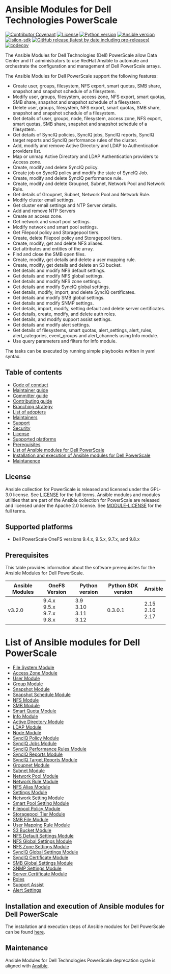 # Ansible Modules for Dell Technologies PowerScale

[![Contributor Covenant](https://img.shields.io/badge/Contributor%20Covenant-v2.0%20adopted-ff69b4.svg)](https://github.com/dell/ansible-powerscale/blob/main/docs/CODE_OF_CONDUCT.md)
[![License](https://img.shields.io/github/license/dell/ansible-powerscale)](https://github.com/dell/ansible-powerscale/blob/main/LICENSE)
[![Python version](https://img.shields.io/badge/python-3.9.6+-blue.svg)](https://www.python.org/downloads/)
[![Ansible version](https://img.shields.io/badge/ansible-2.15.6+-blue.svg)](https://pypi.org/project/ansible/)
[![isilon-sdk](https://img.shields.io/github/v/release/dell/python-powerscale?include_prereleases&label=isilon-sdk&style=flat-square)](https://github.com/Isilon/isilon_sdk_python)
[![GitHub release (latest by date including pre-releases)](https://img.shields.io/github/v/release/dell/ansible-powerscale?include_prereleases&label=latest&style=flat-square)](https://github.com/dell/ansible-powerscale/releases)
[![codecov](https://codecov.io/gh/dell/ansible-powerscale/branch/main/graph/badge.svg)](https://app.codecov.io/gh/dell/ansible-powerscale)

The Ansible Modules for Dell Technologies (Dell) PowerScale allow Data Center and IT administrators to use RedHat Ansible to automate and orchestrate the configuration and management of Dell PowerScale arrays.

The Ansible Modules for Dell PowerScale support the following features:
- Create user, groups, filesystem, NFS export, smart quotas, SMB share, snapshot and snapshot schedule of a filesystem.
- Modify user, groups, filesystem, access zone, NFS export, smart quotas, SMB share, snapshot and snapshot schedule of a filesystem.
- Delete user, groups, filesystem, NFS export, smart quotas, SMB share, snapshot and snapshot schedule of a filesystem.
- Get details of user, groups, node, filesystem, access zone, NFS export, smart quotas, SMB share, snapshot and snapshot schedule of a filesystem.
- Get details of SyncIQ policies, SyncIQ jobs, SyncIQ reports, SyncIQ target reports and SyncIQ performance rules of the cluster.
- Add, modify and remove Active Directory and LDAP to Authentication providers list.
- Map or unmap Active Directory and LDAP Authentication providers to Access zone.
- Create, modify and delete SyncIQ policy.
- Create job on SyncIQ policy and modify the state of SyncIQ Job.
- Create, modify and delete SyncIQ performance rule.
- Create, modify and delete Groupnet, Subnet, Network Pool and Network Rule.
- Get details of Groupnet, Subnet, Network Pool and Network Rule.
- Modify cluster email settings.
- Get cluster email settings and NTP Server details.
- Add and remove NTP Servers
- Create an access zone.
- Get network and smart pool settings.
- Modify network and smart pool settings.
- Get Filepool policy and Storagepool tiers.
- Create, delete Filepool policy and Storagepool tiers.
- Create, modify, get and delete NFS aliases.
- Get attributes and entities of the array.
- Find and close the SMB open files.
- Create, modify, get details and delete a user mapping rule.
- Create, modify, get details and delete an S3 bucket.
- Get details and modify NFS default settings.
- Get details and modify NFS global settings.
- Get details and modify NFS zone settings.
- Get details and modify SyncIQ global settings.
- Get details, modify, import, and delete SyncIQ certificates.
- Get details and modify SMB global settings.
- Get details and modify SNMP settings.
- Get details, import, modify, setting default and delete server certificates.
- Get details, create, modify, and delete auth roles.
- Get details, and modify support assist settings.
- Get details and modify alert settings.
- Get details of filesystems, smart quotas, alert_settings, alert_rules, alert_categories, event_groups and alert_channels using Info module.
- Use query parameters and filters for Info module.

The tasks can be executed by running simple playbooks written in yaml syntax.

## Table of contents

* [Code of conduct](https://github.com/dell/ansible-powerscale/blob/main/docs/CODE_OF_CONDUCT.md)
* [Maintainer guide](https://github.com/dell/ansible-powerscale/blob/main/docs/MAINTAINER_GUIDE.md)
* [Committer guide](https://github.com/dell/ansible-powerscale/blob/main/docs/COMMITTER_GUIDE.md)
* [Contributing guide](https://github.com/dell/ansible-powerscale/blob/main/docs/CONTRIBUTING.md)
* [Branching strategy](https://github.com/dell/ansible-powerscale/blob/main/docs/BRANCHING.md)
* [List of adopters](https://github.com/dell/ansible-powerscale/blob/main/docs/ADOPTERS.md)
* [Maintainers](https://github.com/dell/ansible-powerscale/blob/main/docs/MAINTAINERS.md)
* [Support](https://github.com/dell/ansible-powerscale/blob/main/docs/SUPPORT.md)
* [Security](https://github.com/dell/ansible-powerscale/blob/main/docs/SECURITY.md)
* [License](#license)
* [Supported platforms](#supported-platforms)
* [Prerequisites](#prerequisites)
* [List of Ansible modules for Dell PowerScale](#list-of-ansible-modules-for-dell-powerscale)
* [Installation and execution of Ansible modules for Dell PowerScale](#installation-and-execution-of-ansible-modules-for-dell-powerscale)
* [Maintanence](#maintanence)

## License
Ansible collection for PowerScale is released and licensed under the GPL-3.0 license. See [LICENSE](https://github.com/dell/ansible-powerscale/blob/main/LICENSE) for the full terms. Ansible modules and modules utilities that are part of the Ansible collection for PowerScale are released and licensed under the Apache 2.0 license. See [MODULE-LICENSE](https://github.com/dell/ansible-powerscale/blob/main/MODULE-LICENSE) for the full terms.

## Supported platforms
  * Dell PowerScale OneFS versions 9.4.x, 9.5.x, 9.7.x, and 9.8.x

## Prerequisites
This table provides information about the software prerequisites for the Ansible Modules for Dell PowerScale.

| **Ansible Modules** | **OneFS Version** | **Python version** | **Python SDK version** | **Ansible**              |
|---------------------|-----------------------|--------------------|----------------------------|--------------------------|
| v3.2.0 | 9.4.x <br> 9.5.x <br> 9.7.x <br> 9.8.x | 3.9 <br> 3.10 <br> 3.11 <br> 3.12 | 0.3.0.1 | 2.15 <br> 2.16 <br> 2.17 |

# List of Ansible modules for Dell PowerScale
  * [File System Module](https://github.com/dell/ansible-powerscale/blob/main/docs/modules/filesystem.rst)
  * [Access Zone Module](https://github.com/dell/ansible-powerscale/blob/main/docs/modules/accesszone.rst)
  * [User Module](https://github.com/dell/ansible-powerscale/blob/main/docs/modules/user.rst)
  * [Group Module](https://github.com/dell/ansible-powerscale/blob/main/docs/modules/group.rst)
  * [Snapshot Module](https://github.com/dell/ansible-powerscale/blob/main/docs/modules/snapshot.rst)
  * [Snapshot Schedule Module](https://github.com/dell/ansible-powerscale/blob/main/docs/modules/snapshotschedule.rst)
  * [NFS Module](https://github.com/dell/ansible-powerscale/blob/main/docs/modules/nfs.rst)
  * [SMB Module](https://github.com/dell/ansible-powerscale/blob/main/docs/modules/smb.rst)
  * [Smart Quota Module](https://github.com/dell/ansible-powerscale/blob/main/docs/modules/smartquota.rst)
  * [Info Module](https://github.com/dell/ansible-powerscale/blob/main/docs/modules/info.rst)
  * [Active Directory Module](https://github.com/dell/ansible-powerscale/blob/main/docs/modules/ads.rst)
  * [LDAP Module](https://github.com/dell/ansible-powerscale/blob/main/docs/modules/ldap.rst)
  * [Node Module](https://github.com/dell/ansible-powerscale/blob/main/docs/modules/node.rst)
  * [SyncIQ Policy Module](https://github.com/dell/ansible-powerscale/blob/main/docs/modules/synciqpolicy.rst)
  * [SyncIQ Jobs Module](https://github.com/dell/ansible-powerscale/tree/main/docs/modules/synciqjob.rst)
  * [SyncIQ Performance Rules Module](https://github.com/dell/ansible-powerscale/tree/main/docs/modules/synciqrules.rst)
  * [SyncIQ Reports Module](https://github.com/dell/ansible-powerscale/tree/main/docs/modules/synciqreports.rst)
  * [SyncIQ Target Reports Module](https://github.com/dell/ansible-powerscale/tree/main/docs/modules/synciqtargetreports.rst)
  * [Groupnet Module](https://github.com/dell/ansible-powerscale/tree/main/docs/modules/groupnet.rst)
  * [Subnet Module](https://github.com/dell/ansible-powerscale/tree/main/docs/modules/subnet.rst)
  * [Network Pool Module](https://github.com/dell/ansible-powerscale/tree/main/docs/modules/networkpool.rst)
  * [Network Rule Module](https://github.com/dell/ansible-powerscale/tree/main/docs/modules/networkrule.rst)
  * [NFS Alias Module](https://github.com/dell/ansible-powerscale/tree/main/docs/modules/nfs_alias.rst)
  * [Settings Module](https://github.com/dell/ansible-powerscale/tree/main/docs/modules/settings.rst)
  * [Network Setting Module](https://github.com/dell/ansible-powerscale/blob/main/docs/modules/networksettings.rst)
  * [Smart Pool Setting Module](https://github.com/dell/ansible-powerscale/blob/main/docs/modules/smartpoolsettings.rst)
  * [Filepool Policy Module](https://github.com/dell/ansible-powerscale/blob/main/docs/modules/filepoolpolicy.rst)
  * [Storagepool Tier Module](https://github.com/dell/ansible-powerscale/blob/main/docs/modules/storagepooltier.rst)
  * [SMB File Module](https://github.com/dell/ansible-powerscale/blob/main/docs/modules/smb_file.rst)
  * [User Mapping Rule Module](https://github.com/dell/ansible-powerscale/blob/main/docs/modules/user_mapping_rule.rst)
  * [S3 Bucket Module](https://github.com/dell/ansible-powerscale/blob/main/docs/modules/s3_bucket.rst)
  * [NFS Default Settings Module](https://github.com/dell/ansible-powerscale/blob/main/docs/modules/nfs_default_settings.rst)
  * [NFS Global Settings Module](https://github.com/dell/ansible-powerscale/blob/main/docs/modules/nfs_global_settings.rst)
  * [NFS Zone Settings Module](https://github.com/dell/ansible-powerscale/blob/main/docs/modules/nfs_zone_settings.rst)
  * [SyncIQ Global Settings Module](https://github.com/dell/ansible-powerscale/blob/main/docs/modules/synciq_global_settings.rst)
  * [SyncIQ Certificate Module](https://github.com/dell/ansible-powerscale/blob/main/docs/modules/synciqcertificate.rst)
  * [SMB Global Settings Module](https://github.com/dell/ansible-powerscale/blob/main/docs/modules/smb_global_settings.rst)
  * [SNMP Settings Module](https://github.com/dell/ansible-powerscale/blob/main/docs/modules/snmp_settings.rst)
  * [Server Certificate Module](https://github.com/dell/ansible-powerscale/blob/main/docs/modules/server_certificate.rst)
  * [Roles](https://github.com/dell/ansible-powerscale/blob/main/docs/modules/roles.rst)
  * [Support Assist](https://github.com/dell/ansible-powerscale/blob/main/docs/modules/support_assist.rst)
  * [Alert Settings](https://github.com/dell/ansible-powerscale/blob/main/docs/modules/alert_settings.rst)


## Installation and execution of Ansible modules for Dell PowerScale
The installation and execution steps of Ansible modules for Dell PowerScale can be found [here](https://github.com/dell/ansible-powerscale/blob/main/docs/INSTALLATION.md).

## Maintenance
Ansible Modules for Dell Technologies PowerScale deprecation cycle is aligned with [Ansible](https://docs.ansible.com/ansible/latest/dev_guide/module_lifecycle.html).
